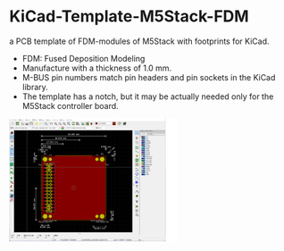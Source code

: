 # KiCad-Template-M5Stack-FDM
a PCB template of FDM-modules of M5Stack with footprints for KiCad.

- FDM: Fused Deposition Modeling
- Manufacture with a thickness of 1.0 mm.
- M-BUS pin numbers match pin headers and pin sockets in the KiCad library.
- The template has a notch, but it may be actually needed only for the M5Stack controller board.

<img src="./image/bf-021a.png" width=300>

